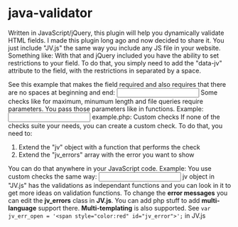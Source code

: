 java-validator
==============

Written in JavaScript/jQuery, this plugin will help you dynamically validate HTML fields. I made this plugin long ago and now decided to share it.
You just include "JV.js" the same way you include any JS file in your website. Something like:
            <script src="/JV.js"></script>
With that and jQuery included you have the ability to set restrictions to your field. To do that, you simply need to add the "data-jv" attribute to the field, with the restrictions in separated by a space.

See this example that makes the field required and also requires that there are no spaces at beginning and end:
            <input type="text" name="any_name" data-jv="required no_trim">
Some checks like for maximum, minumum length and file queries require parameters. You pass those parameters like in functions. Example:
            <input type="text" name="any_name" data-jv="min_length(6) file(example.php)">
example.php:
Custom checks
If none of the checks suite your needs, you can create a custom check. To do that, you need to:

1. Extend the "jv" object with a function that performs the check
2. Extend the "jv_errors" array with the error you want to show

You can do that anywhere in your JavaScript code.
Example:
            <script type="text/javascript">
            jv_errors[\'file_format\'] = \'File must be "$" format.\';
            jv.file_format = function(format)
            {
                var match = $(jv_cur_check).val().match(/\.\w+$/);
                if(!match || match[0].substr(1) != format)
                    return jv_errors["file_format"].replace("$", format);
            }
            </script>
You use custom checks the same way:
            <input type="text" name="any_name" data-jv="file_format(mp3)">
jv object in "JV.js" has the validations as independant functions and you can look in it to get more ideas on validation functions.
To change the __error messages__ you can edit the __jv_errors__ class in __JV.js__. You can add php stuff to add __multi-language__ support there.
__Multi-templating__ is also supported. See
            `var jv_err_open = '<span style="color:red" id="jv_error">';`
in JV.js

